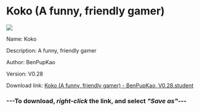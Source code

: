 # Koko (A funny, friendly gamer)

<img src = "https://raw.githubusercontent.com/Arbiter1223/Koukou-Gurashi-Custom-Students/master/Students/Files/Koko%20(A%20funny%2C%20friendly%20gamer).png">

Name: Koko

Description: A funny, friendly gamer

Author: BenPupKao

Version: V0.28

Download link: <a href="https://raw.githubusercontent.com/Arbiter1223/Koukou-Gurashi-Custom-Students/master/Students/Files/Koko%20(A%20funny%2C%20friendly%20gamer)%20-%20BenPupKao%2C%20V0.28.student">Koko (A funny, friendly gamer) - BenPupKao, V0.28.student</a>

### ---**To download, _right-click_ the link, and select _"Save as"_**---
